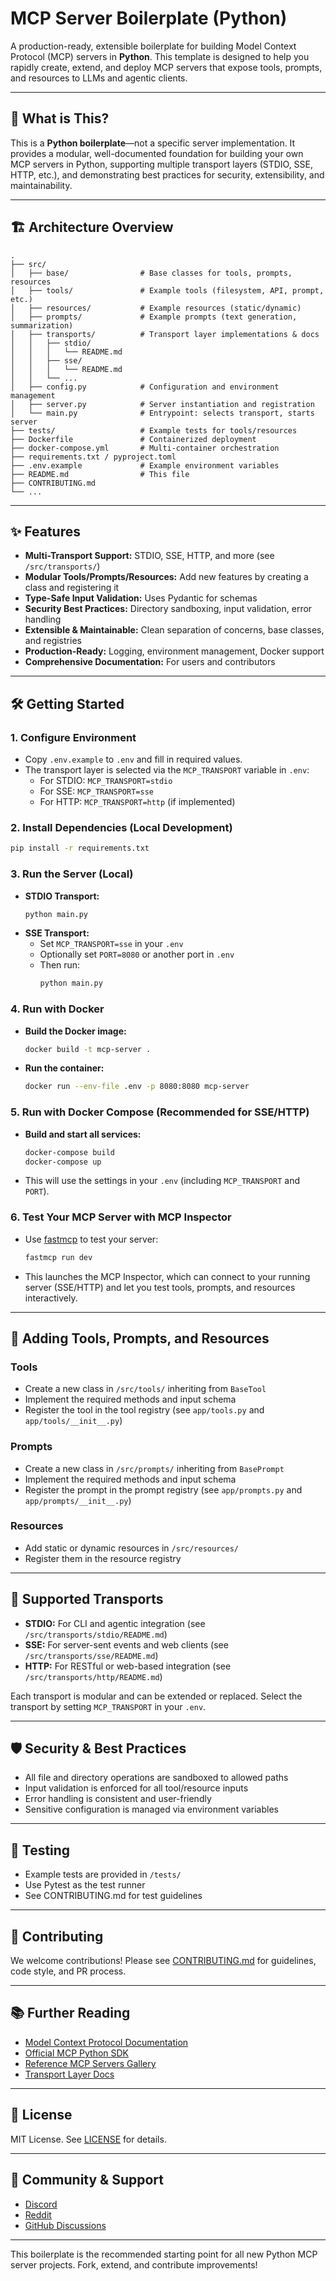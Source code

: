 # MCP Server Boilerplate (Python)

A production-ready, extensible boilerplate for building Model Context Protocol (MCP) servers in **Python**. This template is designed to help you rapidly create, extend, and deploy MCP servers that expose tools, prompts, and resources to LLMs and agentic clients.

---

## 🚀 What is This?

This is a **Python boilerplate**—not a specific server implementation. It provides a modular, well-documented foundation for building your own MCP servers in Python, supporting multiple transport layers (STDIO, SSE, HTTP, etc.), and demonstrating best practices for security, extensibility, and maintainability.

---

## 🏗️ Architecture Overview

```
.
├── src/
│   ├── base/                # Base classes for tools, prompts, resources
│   ├── tools/               # Example tools (filesystem, API, prompt, etc.)
│   ├── resources/           # Example resources (static/dynamic)
│   ├── prompts/             # Example prompts (text generation, summarization)
│   ├── transports/          # Transport layer implementations & docs
│   │   ├── stdio/
│   │   │   └── README.md
│   │   ├── sse/
│   │   │   └── README.md
│   │   └── ...
│   ├── config.py            # Configuration and environment management
│   ├── server.py            # Server instantiation and registration
│   └── main.py              # Entrypoint: selects transport, starts server
├── tests/                   # Example tests for tools/resources
├── Dockerfile               # Containerized deployment
├── docker-compose.yml       # Multi-container orchestration
├── requirements.txt / pyproject.toml
├── .env.example             # Example environment variables
├── README.md                # This file
├── CONTRIBUTING.md
└── ...
```

---

## ✨ Features

- **Multi-Transport Support:** STDIO, SSE, HTTP, and more (see `/src/transports/`)
- **Modular Tools/Prompts/Resources:** Add new features by creating a class and registering it
- **Type-Safe Input Validation:** Uses Pydantic for schemas
- **Security Best Practices:** Directory sandboxing, input validation, error handling
- **Extensible & Maintainable:** Clean separation of concerns, base classes, and registries
- **Production-Ready:** Logging, environment management, Docker support
- **Comprehensive Documentation:** For users and contributors

---

## 🛠️ Getting Started

### 1. Configure Environment

- Copy `.env.example` to `.env` and fill in required values.
- The transport layer is selected via the `MCP_TRANSPORT` variable in `.env`:
  - For STDIO: `MCP_TRANSPORT=stdio`
  - For SSE: `MCP_TRANSPORT=sse`
  - For HTTP: `MCP_TRANSPORT=http` (if implemented)

### 2. Install Dependencies (Local Development)

```bash
pip install -r requirements.txt
```

### 3. Run the Server (Local)

- **STDIO Transport:**
  ```bash
  python main.py
  ```
- **SSE Transport:**
  - Set `MCP_TRANSPORT=sse` in your `.env`
  - Optionally set `PORT=8080` or another port in `.env`
  - Then run:
    ```bash
    python main.py
    ```

### 4. Run with Docker

- **Build the Docker image:**
  ```bash
  docker build -t mcp-server .
  ```
- **Run the container:**
  ```bash
  docker run --env-file .env -p 8080:8080 mcp-server
  ```

### 5. Run with Docker Compose (Recommended for SSE/HTTP)

- **Build and start all services:**
  ```bash
  docker-compose build
  docker-compose up
  ```
- This will use the settings in your `.env` (including `MCP_TRANSPORT` and `PORT`).

### 6. Test Your MCP Server with MCP Inspector

- Use [fastmcp](https://github.com/fastmcp/fastmcp) to test your server:
  ```bash
  fastmcp run dev
  ```
- This launches the MCP Inspector, which can connect to your running server (SSE/HTTP) and let you test tools, prompts, and resources interactively.

---

## 🧩 Adding Tools, Prompts, and Resources

### Tools

- Create a new class in `/src/tools/` inheriting from `BaseTool`
- Implement the required methods and input schema
- Register the tool in the tool registry (see `app/tools.py` and `app/tools/__init__.py`)

### Prompts

- Create a new class in `/src/prompts/` inheriting from `BasePrompt`
- Implement the required methods and input schema
- Register the prompt in the prompt registry (see `app/prompts.py` and `app/prompts/__init__.py`)

### Resources

- Add static or dynamic resources in `/src/resources/`
- Register them in the resource registry

---

## 🔌 Supported Transports

- **STDIO:** For CLI and agentic integration (see `/src/transports/stdio/README.md`)
- **SSE:** For server-sent events and web clients (see `/src/transports/sse/README.md`)
- **HTTP:** For RESTful or web-based integration (see `/src/transports/http/README.md`)

Each transport is modular and can be extended or replaced. Select the transport by setting `MCP_TRANSPORT` in your `.env`.

---

## 🛡️ Security & Best Practices

- All file and directory operations are sandboxed to allowed paths
- Input validation is enforced for all tool/resource inputs
- Error handling is consistent and user-friendly
- Sensitive configuration is managed via environment variables

---

## 🧪 Testing

- Example tests are provided in `/tests/`
- Use Pytest as the test runner
- See CONTRIBUTING.md for test guidelines

---

## 🤝 Contributing

We welcome contributions! Please see [CONTRIBUTING.md](CONTRIBUTING.md) for guidelines, code style, and PR process.

---

## 📚 Further Reading

- [Model Context Protocol Documentation](https://modelcontextprotocol.io/introduction)
- [Official MCP Python SDK](https://github.com/modelcontextprotocol/python-sdk)
- [Reference MCP Servers Gallery](https://github.com/modelcontextprotocol/servers)
- [Transport Layer Docs](/src/transports/)

---

## 📝 License

MIT License. See [LICENSE](LICENSE) for details.

---

## 💬 Community & Support

- [Discord](https://discord.gg/jHEGxQu2a5)
- [Reddit](https://www.reddit.com/r/modelcontextprotocol)
- [GitHub Discussions](https://github.com/orgs/modelcontextprotocol/discussions)

---

This boilerplate is the recommended starting point for all new Python MCP server projects. Fork, extend, and contribute improvements!
